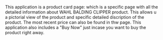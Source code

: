 This application is a product card page: which is a specific page with all the detailed information about WAHL BALDING CLIPPER product.
This allows u a pictorial view of the product and specific detailed discription of the product.
The most recent price can also be found in thw page.
This application also includes a "Buy Now" just incase you want to buy the product right away.
